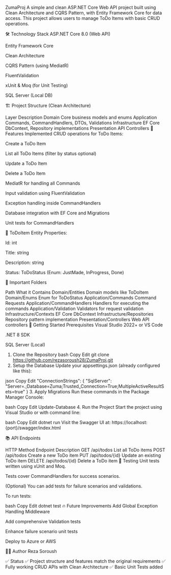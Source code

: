 ZumaProj
A simple and clean ASP.NET Core Web API project built using Clean Architecture and CQRS Pattern, with Entity Framework Core for data access.
This project allows users to manage ToDo Items with basic CRUD operations.

🛠️ Technology Stack
ASP.NET Core 8.0 (Web API)

Entity Framework Core

Clean Architecture

CQRS Pattern (using MediatR)

FluentValidation

xUnit & Moq (for Unit Testing)

SQL Server (Local DB)

🏗️ Project Structure (Clean Architecture)

Layer	Description
Domain	Core business models and enums
Application	Commands, CommandHandlers, DTOs, Validations
Infrastructure	EF Core DbContext, Repository implementations
Presentation	API Controllers
🧩 Features Implemented
CRUD operations for ToDo Items:

Create a ToDo Item

List all ToDo Items (filter by status optional)

Update a ToDo Item

Delete a ToDo Item

MediatR for handling all Commands

Input validation using FluentValidation

Exception handling inside CommandHandlers

Database integration with EF Core and Migrations

Unit tests for CommandHandlers

📝 ToDoItem Entity
Properties:

Id: int

Title: string

Description: string

Status: ToDoStatus (Enum: JustMade, InProgress, Done)

📂 Important Folders

Path	What it Contains
Domain/Entities	Domain models like ToDoItem
Domain/Enums	Enum for ToDoStatus
Application/Commands	Command Requests
Application/CommandHandlers	Handlers for executing the commands
Application/Validation	Validators for request validation
Infrastructure/Contexts	EF Core DbContext
Infrastructure/Repositories	Repository pattern implementation
Presentation/Controllers	Web API controllers
🚀 Getting Started
Prerequisites
Visual Studio 2022+ or VS Code

.NET 8 SDK

SQL Server (Local)

1. Clone the Repository
bash
Copy
Edit
git clone https://github.com/rezasoroush28/ZumaProj.git
2. Setup the Database
Update your appsettings.json (already configured like this):

json
Copy
Edit
"ConnectionStrings": {
  "SqlServer": "Server=.;Database=Zuma;Trusted_Connection=True;MultipleActiveResultSets=true"
}
3. Apply Migrations
Run these commands in the Package Manager Console:

bash
Copy
Edit
Update-Database
4. Run the Project
Start the project using Visual Studio or with command line:

bash
Copy
Edit
dotnet run
Visit the Swagger UI at:
https://localhost:{port}/swagger/index.html

📚 API Endpoints

HTTP Method	Endpoint	Description
GET	/api/todos	List all ToDo items
POST	/api/todos	Create a new ToDo item
PUT	/api/todos/{id}	Update an existing ToDo item
DELETE	/api/todos/{id}	Delete a ToDo item
🧪 Testing
Unit tests written using xUnit and Moq.

Tests cover CommandHandlers for success scenarios.

(Optional) You can add tests for failure scenarios and validations.

To run tests:

bash
Copy
Edit
dotnet test
🔥 Future Improvements
Add Global Exception Handling Middleware

Add comprehensive Validation tests

Enhance failure scenario unit tests

Deploy to Azure or AWS

👨‍💻 Author
Reza Soroush

✅ Status
✅ Project structure and features match the original requirements
✅ Fully working CRUD APIs with Clean Architecture
✅ Basic Unit Tests added